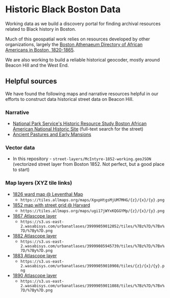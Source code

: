 # Historic Black Boston Data

Working data as we build a discovery portal for finding archival resources related to Black history in Boston. 

Much of this geospatial work relies on resources developed by other organizations, largely the [Boston Athenaeum Directory of African Americans in Boston, 1820-1865](https://www.bostonathenaeum.org/library/electronic-resources/boston-athenaeum-directory-african-americans-in-boston-1820-1865).

We are also working to build a reliable historical geocoder, mostly around Beacon Hill and the West End.

## Helpful sources

We have found the following maps and narrative resources helpful in our efforts to construct data historical street data on Beacon Hill.

### Narrative
- [National Park Service's Historic Resource Study Boston African American National Historic Site](https://www.nps.gov/parkhistory/online_books/bost/hrs.pdf) (full-text search for the street)
- [Ancient Pastures and Early Mansions](https://ia600603.us.archive.org/4/items/beaconhillitsanc00cham/beaconhillitsanc00cham.pdf) 

### Vector data
-  In this repository - `street-layers/McIntyre-1852-working.geoJSON` (vectorized street layer from Boston 1852. Not perfect, but a good place to start)

### Map layers (XYZ tile links)
-  [1826 ward map @ Leventhal Map](https://collections.leventhalmap.org/search/commonwealth:wd376006p) 
    - `https://tiles.allmaps.org/maps/XgxpHtgsMjUM7MHG/{z}/{x}/{y}.png`
- [1852 map with street grid @ Harvard](https://digitalcollections.library.harvard.edu/catalog/990093967530203941)
    - `https://tiles.allmaps.org/maps/ugi17jWYxKQGGYMp/{z}/{x}/{y}.png`
- [1867 Atlascope layer](https://atlascope.leventhalmap.org/)
    - `https://s3.us-east-2.wasabisys.com/urbanatlases/39999059012052/tiles/%7Bz%7D/%7Bx%7D/%7By%7D.png`
- [1882 Atlascope layer](https://atlascope.leventhalmap.org/)
    - `https://s3.us-east-2.wasabisys.com/urbanatlases/39999085945739/tiles/%7Bz%7D/%7Bx%7D/%7By%7D.png`
- [1883 Atlascope layer](https://atlascope.leventhalmap.org/)
    - `https://s3.us-east-2.wasabisys.com/urbanatlases/39999059010908/tiles/{z}/{x}/{y}.png`
- [1890 Atlascope layer](https://atlascope.leventhalmap.org/)
    - `https://s3.us-east-2.wasabisys.com/urbanatlases/39999059011088/tiles/%7Bz%7D/%7Bx%7D/%7By%7D.png`






